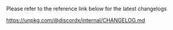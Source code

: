 Please refer to the reference link below for the latest changelogs

https://unpkg.com/@discordx/internal/CHANGELOG.md
